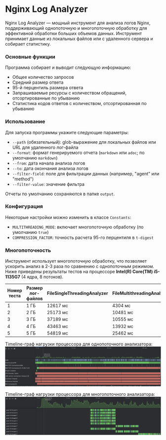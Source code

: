 # Nginx Log Analyzer

Nginx Log Analyzer — мощный инструмент для анализа логов Nginx, поддерживающий однопоточную и многопоточную обработку для эффективной обработки больших объемов данных. Инструмент принимает данные из локальных файлов или с удаленного сервера и собирает статистику.

### Основные функции

Программа собирает и выводит следующую информацию:
- Общее количество запросов
- Средний размер ответа
- 95-й перцентиль размера ответа
- Запрашиваемые ресурсы с количеством обращений, отсортированные по убыванию
- Статистика кодов ответов с количеством, отсортированная по убыванию

### Использование

Для запуска программы укажите следующие параметры:
- `--path` (обязательный): glob-выражение для локальных файлов или URL для удаленного лог-файла
- `--format`: формат генерируемого отчета (`markdown` или `adoc`; по умолчанию `markdown`)
- `--from`: дата начала анализа логов
- `--to`: дата окончания анализа логов
- `--filter-field`: поле для фильтрации данных (например, "agent" или "method")
- `--filter-value`: значение фильтра

Отчеты по умолчанию сохраняются в папке `output`.

### Конфигурация

Некоторые настройки можно изменить в классе `Constants`:
- `MULTITHREADING_MODE`: включает многопоточную обработку (по умолчанию `true`)
- `COMPRESSION_FACTOR`: точность расчета 95-го перцентиля в `t-digest`

### Многопоточность

Инструмент использует многопоточную обработку, что позволяет ускорить анализ в 2-3 раза по сравнению с однопоточным режимом. Ниже приведены результаты тестов на процессоре **Intel(R) Core(TM) i5-1135G7** (4 ядра, 8 потоков).

| Номер теста | Размер лог-файлов | FileSingleThreadingAnalyzer | FileMultithreadingAnalyzer |
| ----------- | ----------------- | --------------------------- | -------------------------- |
| 1           | 1 ГБ              | 12617 мc                    | 4304 мc                    |
| 2           | 2 ГБ              | 25173 мc                    | 10481 мc                   |
| 3           | 3 ГБ              | 37189 мc                    | 10555 мc                   |
| 4           | 4 ГБ              | 43463 мc                    | 13932 мc                   |
| 5           | 5 ГБ              | 54819 мc                    | 25462 мc                   |

Timeline-граф нагрузки процессора для однопоточного анализатора:
![single_threading_mode.png](img%2Fsingle_threading_mode.png)

Timeline-граф нагрузки процессора для многопоточного анализатора:
![multi_threading_mode.png](img%2Fmulti_threading_mode.png)
